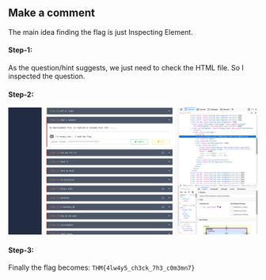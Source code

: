 ## Make a comment
The main idea finding the flag is just Inspecting Element.

#### Step-1:
As the question/hint suggests, we just need to check the HTML file. So I inspected the question.

#### Step-2:

<img src="Flag.png">

 
#### Step-3:
Finally the flag becomes:
` THM{4lw4y5_ch3ck_7h3_c0m3mn7} `